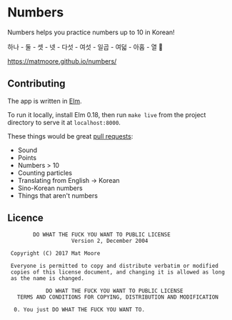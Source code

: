 # Numbers

Numbers helps you practice numbers up to 10 in Korean!

하나 - 둘 - 셋 - 넷 - 다섯 - 여섯 - 일곱 - 여덟 - 아홉 - 열 🚀

https://matmoore.github.io/numbers/

## Contributing

The app is written in [Elm](https://guide.elm-lang.org/).

To run it locally, install Elm 0.18, then run `make live` from the project directory to serve it at `localhost:8000`.

These things would be great [pull requests](https://help.github.com/articles/creating-a-pull-request/):

- Sound
- Points
- Numbers > 10
- Counting particles
- Translating from English -> Korean
- Sino-Korean numbers
- Things that aren't numbers

## Licence

```
        DO WHAT THE FUCK YOU WANT TO PUBLIC LICENSE 
                    Version 2, December 2004 

 Copyright (C) 2017 Mat Moore 

 Everyone is permitted to copy and distribute verbatim or modified 
 copies of this license document, and changing it is allowed as long 
 as the name is changed. 

            DO WHAT THE FUCK YOU WANT TO PUBLIC LICENSE 
   TERMS AND CONDITIONS FOR COPYING, DISTRIBUTION AND MODIFICATION 

  0. You just DO WHAT THE FUCK YOU WANT TO.
```

